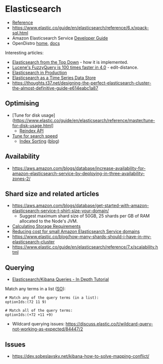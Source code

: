 # Elasticsearch

* [Reference](https://www.elastic.co/guide/en/elasticsearch/reference/current/index.html)
* <https://www.elastic.co/guide/en/elasticsearch/reference/6.x/xpack-sql.html>
* Amazon Elasticsearch Service [Developer Guide](https://docs.aws.amazon.com/elasticsearch-service/latest/developerguide/)
* OpenDistro [home](https://opendistro.github.io/), [docs](https://opendistro.github.io/for-elasticsearch-docs/)

Interesting articles:
* [Elasticsearch from the Top Down](https://www.elastic.co/blog/found-elasticsearch-top-down) - how it is implemented.
* [Lucene's FuzzyQuery is 100 times faster in 4.0](http://blog.mikemccandless.com/2011/03/lucenes-fuzzyquery-is-100-times-faster.html) - edit-distance.
* [Elasticsearch in Production](https://www.elastic.co/blog/found-elasticsearch-in-production)
* [Elasticsearch as a Time Series Data Store](https://www.elastic.co/blog/elasticsearch-as-a-time-series-data-store)
* <https://thoughts.t37.net/designing-the-perfect-elasticsearch-cluster-the-almost-definitive-guide-e614eabc1a87>

## Optimising

* [Tune for disk usage](https://www.elastic.co/guide/en/elasticsearch/reference/master/tune-for-disk-usage.html]
    * [Reindex API](https://www.elastic.co/guide/en/elasticsearch/reference/current/docs-reindex.html)
* [Tune for search speed](https://www.elastic.co/guide/en/elasticsearch/reference/master/tune-for-search-speed.html)
    * [Index Sorting](https://www.elastic.co/guide/en/elasticsearch/reference/master/index-modules-index-sorting.html) ([blog](https://www.elastic.co/blog/index-sorting-elasticsearch-6-0))

## Availability

* <https://aws.amazon.com/blogs/database/increase-availability-for-amazon-elasticsearch-service-by-deploying-in-three-availability-zones-2/>

## Shard size and related articles

* <https://aws.amazon.com/blogs/database/get-started-with-amazon-elasticsearch-service-t-shirt-size-your-domain/>
    * Suggest maximum shard size of 50GB, 25 shards per GB of RAM allocated to the Node's JVM.
* [Calculating Storage Requirements](https://docs.aws.amazon.com/elasticsearch-service/latest/developerguide/sizing-domains.html#aes-bp-storage)
* [Reducing cost for small Amazon Elasticsearch Service domains](https://aws.amazon.com/blogs/database/reducing-cost-for-small-amazon-elasticsearch-service-domains/)
* <https://www.elastic.co/blog/how-many-shards-should-i-have-in-my-elasticsearch-cluster>
* <https://www.elastic.co/guide/en/elasticsearch/reference/7.x/scalability.html>

## Querying

* [Elasticsearch/Kibana Queries - In Depth Tutorial](https://www.timroes.de/2016/05/29/elasticsearch-kibana-queries-in-depth-tutorial/)

Match any terms in a list ([SO](https://stackoverflow.com/questions/50473420/lucene-query-for-array-and-in-all-in-any-in-operations)):



```
# Match any of the query terms (in a list):
optionIds:(72 11 9)

# Match all of the query terms:
optionIds:(+72 +11 +9)
```

* Wildcard querying issues: <https://discuss.elastic.co/t/wildcard-query-not-working-as-expected/84447/2>

## Issues

* <https://dev.sobeslavsky.net/kibana-how-to-solve-mapping-conflict/>